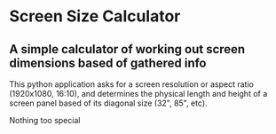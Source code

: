 # Screen Size Calculator

## A simple calculator of working out screen dimensions based of gathered info

This python application asks for a screen resolution or aspect ratio (1920x1080, 16:10), and determines the physical length and height of a screen panel based of its diagonal size (32", 85", etc).

Nothing too special

